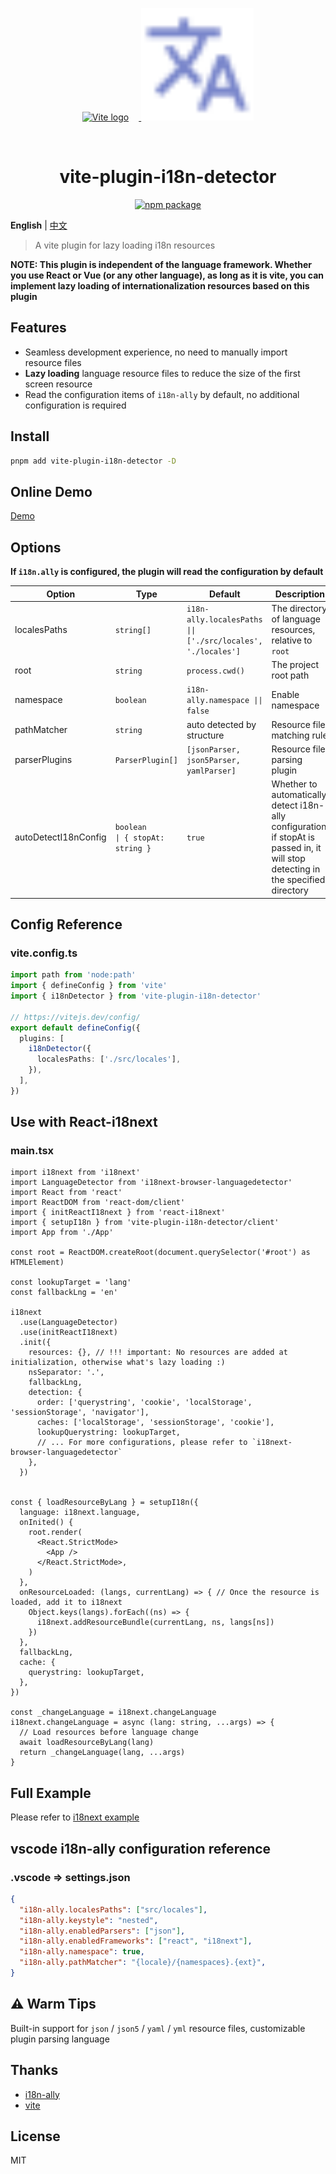 
<p align="center">
  <a href="https://vitejs.dev" target="_blank" rel="noopener noreferrer">
    <img width="180" src="https://vitejs.dev/logo.svg" alt="Vite logo" style="margin-right:16px" />
  </a>
  <span>
    <img width="180" src="./assets/i18n.svg" alt="i18n logo" />
  </span>
</p>
<br/>


<h1 align="center">vite-plugin-i18n-detector</h1>

<p align="center">
  <a href="https://npmjs.com/package/vite-plugin-i18n-detector"><img src="https://img.shields.io/npm/v/vite-plugin-i18n-detector.svg" alt="npm package"></a>
</p>

**English** | [中文](./README-zh.md)

> A vite plugin for lazy loading i18n resources

**NOTE: This plugin is independent of the language framework. Whether you use React or Vue (or any other language), as long as it is vite, you can implement lazy loading of internationalization resources based on this plugin**

## Features

- Seamless development experience, no need to manually import resource files
- **Lazy loading** language resource files to reduce the size of the first screen resource
- Read the configuration items of `i18n-ally` by default, no additional configuration is required

## Install

```bash
pnpm add vite-plugin-i18n-detector -D
```

## Online Demo
[Demo](https://hemengke1997.github.io/vite-plugin-i18n-detector/)

## Options

**If `i18n.ally` is configured, the plugin will read the configuration by default**

| Option               | Type                                    | Default                                                      | Description                                                                                                                        |
| -------------------- | --------------------------------------- | ------------------------------------------------------------ | ---------------------------------------------------------------------------------------------------------------------------------- |
| localesPaths         | `string[]`                              | `i18n-ally.localesPaths \|\| ['./src/locales', './locales']` | The directory of language resources, relative to `root`                                                                            |
| root                 | `string`                                | `process.cwd()`                                              | The project root path                                                                                                              |
| namespace            | `boolean`                               | `i18n-ally.namespace \|\| false`                             | Enable namespace                                                                                                                   |
| pathMatcher          | `string`                                | auto detected by structure                                   | Resource file matching rule                                                                                                        |
| parserPlugins        | `ParserPlugin[]`                        | `[jsonParser, json5Parser, yamlParser]`                      | Resource file parsing plugin                                                                                                       |
| autoDetectI18nConfig | `boolean         \| { stopAt: string }` | `true`                                                       | Whether to automatically detect i18n-ally configuration, if stopAt is passed in, it will stop detecting in the specified directory |

## Config Reference

### vite.config.ts
```ts
import path from 'node:path'
import { defineConfig } from 'vite'
import { i18nDetector } from 'vite-plugin-i18n-detector'

// https://vitejs.dev/config/
export default defineConfig({
  plugins: [
    i18nDetector({
      localesPaths: ['./src/locales'],
    }),
  ],
})
```

## Use with React-i18next

### main.tsx

```tsx
import i18next from 'i18next'
import LanguageDetector from 'i18next-browser-languagedetector'
import React from 'react'
import ReactDOM from 'react-dom/client'
import { initReactI18next } from 'react-i18next'
import { setupI18n } from 'vite-plugin-i18n-detector/client'
import App from './App'

const root = ReactDOM.createRoot(document.querySelector('#root') as HTMLElement)

const lookupTarget = 'lang'
const fallbackLng = 'en'

i18next
  .use(LanguageDetector)
  .use(initReactI18next)
  .init({
    resources: {}, // !!! important: No resources are added at initialization, otherwise what's lazy loading :)
    nsSeparator: '.',
    fallbackLng,
    detection: {
      order: ['querystring', 'cookie', 'localStorage', 'sessionStorage', 'navigator'],
      caches: ['localStorage', 'sessionStorage', 'cookie'],
      lookupQuerystring: lookupTarget,
      // ... For more configurations, please refer to `i18next-browser-languagedetector`
    },
  })


const { loadResourceByLang } = setupI18n({
  language: i18next.language,
  onInited() {
    root.render(
      <React.StrictMode>
        <App />
      </React.StrictMode>,
    )
  },
  onResourceLoaded: (langs, currentLang) => { // Once the resource is loaded, add it to i18next
    Object.keys(langs).forEach((ns) => {
      i18next.addResourceBundle(currentLang, ns, langs[ns])
    })
  },
  fallbackLng,
  cache: {
    querystring: lookupTarget,
  },
})

const _changeLanguage = i18next.changeLanguage
i18next.changeLanguage = async (lang: string, ...args) => {
  // Load resources before language change
  await loadResourceByLang(lang)
  return _changeLanguage(lang, ...args)
}
```

## Full Example

Please refer to [i18next example](./playground/spa/src/main.tsx)

## vscode i18n-ally configuration reference

### .vscode => settings.json
``` json
{
  "i18n-ally.localesPaths": ["src/locales"],
  "i18n-ally.keystyle": "nested",
  "i18n-ally.enabledParsers": ["json"],
  "i18n-ally.enabledFrameworks": ["react", "i18next"],
  "i18n-ally.namespace": true,
  "i18n-ally.pathMatcher": "{locale}/{namespaces}.{ext}",
}
```

## ⚠️ Warm Tips

Built-in support for `json` / `json5` / `yaml` / `yml` resource files, customizable plugin parsing language

## Thanks

- [i18n-ally](https://github.com/lokalise/i18n-ally)
- [vite](https://github.com/vitejs/vite)

## License

MIT
